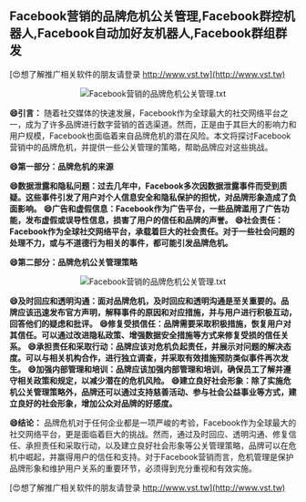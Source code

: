 ## **Facebook营销的品牌危机公关管理,Facebook群控机器人,Facebook自动加好友机器人,Facebook群组群发**

[😍想了解推广相关软件的朋友请登录 http://www.vst.tw](http://www.vst.tw)

 <center><img src="https://vst.tw/MP4/tuiguang/png/4.png" alt="Facebook营销的品牌危机公关管理.txt"></center>

**😄引言：**
随着社交媒体的快速发展，Facebook作为全球最大的社交网络平台之一，成为了许多品牌进行数字营销的首选渠道。然而，正是由于其巨大的影响力和用户规模，Facebook也面临着来自品牌危机的潜在风险。本文将探讨Facebook营销中的品牌危机，并提供一些公关管理的策略，帮助品牌应对这些挑战。

**😄第一部分：品牌危机的来源**

**😄数据泄露和隐私问题：过去几年中，Facebook多次因数据泄露事件而受到质疑。这些事件引发了用户对个人信息安全和隐私保护的担忧，对品牌形象造成了负面影响。**
**😄广告和虚假信息：Facebook作为广告平台，一些品牌滥用了广告功能，发布虚假或误导性信息，损害了用户的信任和品牌的声誉。**
**😄社会责任：Facebook作为全球社交网络平台，承载着巨大的社会责任。对于一些社会问题的处理不力，或与不道德行为相关的事件，都可能引发品牌危机。**

**😄第二部分：品牌危机公关管理策略**

 <center><img src="https://vst.tw/MP4/tuiguang/png/1.png" alt="Facebook营销的品牌危机公关管理.txt"></center>

**😄及时回应和透明沟通：面对品牌危机，及时回应和透明沟通是至关重要的。品牌应该迅速发布官方声明，解释事件的原因和对应措施，并与用户进行积极互动，回答他们的疑虑和批评。**
**😄修复受损信任：品牌需要采取积极措施，恢复用户对其信任。可以通过改进隐私政策、增强数据安全措施等方式来修复受损的信任关系。**
**😄承担责任和采取行动：品牌应该对危机负起责任，并展示对问题的解决态度。可以与相关机构合作，进行独立调查，并采取有效措施预防类似事件再次发生。**
**😄加强内部管理和培训：品牌应该加强内部管理和培训，确保员工了解并遵守相关政策和规定，以减少潜在的危机风险。**
**😄建立良好社会形象：除了实施危机公关管理策略外，品牌还可以通过支持慈善活动、参与社会公益事业等方式，建立良好的社会形象，增加公众对品牌的好感度。**

**😄结论：**
品牌危机对于任何企业都是一项严峻的考验，Facebook作为全球最大的社交网络平台，更是面临着巨大的挑战。然而，通过及时回应、透明沟通、修复信任、承担责任和采取行动，以及建立良好社会形象等公关管理策略，品牌可以在危机中崛起，并赢得用户的信任和支持。对于Facebook营销而言，危机管理是保护品牌形象和维护用户关系的重要环节，必须得到充分重视和有效实施。

[😍想了解推广相关软件的朋友请登录 http://www.vst.tw](http://www.vst.tw)



